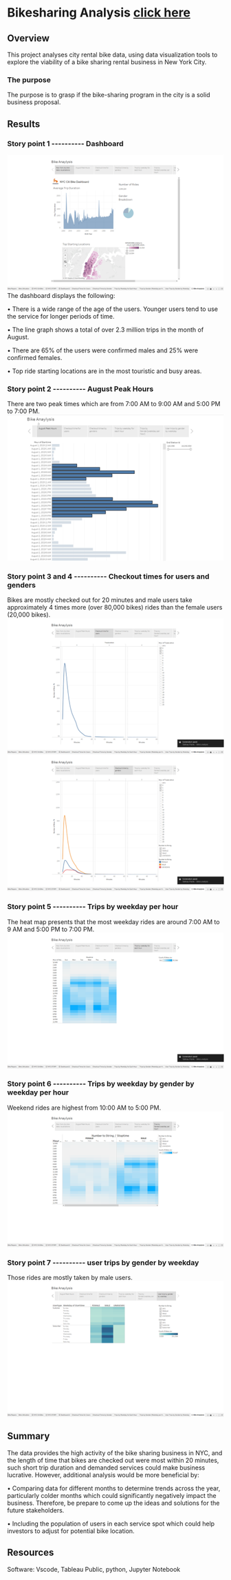 # Bikesharing Analysis [click here](https://public.tableau.com/app/profile/jane.huang1246/viz/bikesanalysis/BikeAnaylysis)
## Overview 
This project analyses city rental bike data, using data visualization tools to explore the viability of a bike sharing rental business in New York City.
### The purpose
The purpose is to grasp if the bike-sharing program in the city is a solid business proposal.

## Results 
### Story point 1 ---------- Dashboard
![Dashboard](https://github.com/summerginger/Bikesharing/blob/main/Tableau%20Public%20-%20bikes%20analysis%202021-08-01%204_42_33%20PM.png)
The dashboard displays the following: 

•	 There is a wide range of the age of the users. Younger users tend to use the service for longer periods of time.

•	The line graph shows a total of over 2.3 million trips in the month of August.

•	There are 65% of the users were confirmed males and 25% were confirmed females.

•	Top ride starting locations are in the most touristic and busy areas.

### Story point 2 ---------- August Peak Hours
There are two peak times which are from 7:00 AM to 9:00 AM and 5:00 PM to 7:00 PM.
![August Peak Hours](https://github.com/summerginger/Bikesharing/blob/main/Tableau%20Public%20-%20bikes%20analysis%202021-08-01%204_54_35%20PM.png)
### Story point 3 and 4 ---------- Checkout times for users and genders
Bikes are mostly checked out for 20 minutes and male users take approximately 4 times more (over 80,000 bikes) rides than the female users (20,000 bikes).
![Checkout times for users](https://github.com/summerginger/Bikesharing/blob/main/Tableau%20Public%20-%20bikes%20analysis%202021-08-01%204_54_41%20PM.png)
![Checkout times by gender](https://github.com/summerginger/Bikesharing/blob/main/Tableau%20Public%20-%20bikes%20analysis%202021-08-01%204_54_46%20PM.png)
### Story point 5 ---------- Trips by weekday per hour
The heat map presents that the most weekday rides are around 7:00 AM to 9 AM and 5:00 PM to 7:00 PM.
![Trips by weekday per hour](https://github.com/summerginger/Bikesharing/blob/main/Tableau%20Public%20-%20bikes%20analysis%202021-08-01%204_54_53%20PM.png)
### Story point 6 ---------- Trips by weekday by gender by weekday per hour
Weekend rides are highest from 10:00 AM to 5:00 PM.
![Trips by weekday by gender by weekday per hour](https://github.com/summerginger/Bikesharing/blob/main/Tableau%20Public%20-%20bikes%20analysis%202021-08-01%204_55_03%20PM.png)
### Story point 7 ---------- user trips by gender by weekday
Those rides are mostly taken by male users.
![user trips by gender by weekday](https://github.com/summerginger/Bikesharing/blob/main/Tableau%20Public%20-%20bikes%20analysis%202021-08-01%204_55_12%20PM.png)
## Summary
The data provides the high activity of the bike sharing business in NYC, and the length of time that bikes are checked out were most within 20 minutes, such short trip duration and demanded services could make business lucrative. However, additional analysis would be more beneficial by:

•	Comparing data for different months to determine trends across the year, particularly colder months which could significantly negatively impact the business. Therefore, be prepare to come up the ideas and solutions for the future stakeholders.

•	Including the population of users in each service spot which could help investors to adjust for potential bike location. 
## Resources
Software: Vscode, Tableau Public, python, Jupyter Notebook
